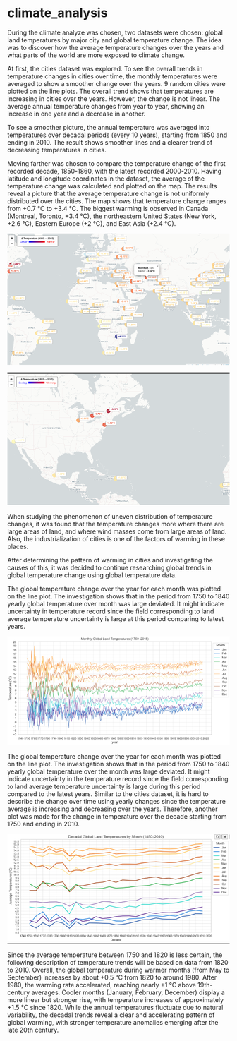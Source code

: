 # climate_analysis

During the climate analyze was chosen, two datasets were chosen: global land temperatures by major city and global temperature change. The idea was to discover how the average temperature changes over the years and what parts of the world are more exposed to climate change.

At first, the cities dataset was explored. To see the overall trends in temperature changes in cities over time, the monthly temperatures were averaged to show a smoother change over the years. 9 random cities were plotted on the line plots. The overall trend shows that temperatures are increasing in cities over the years. However, the change is not linear. The average annual temperature changes from year to year, showing an increase in one year and a decrease in another.

To see a smoother picture, the annual temperature was averaged into temperatures over decadal periods (every 10 years), starting from 1850 and ending in 2010. The result shows smoother lines and a clearer trend of decreasing temperatures in cities.

Moving farther was chosen to compare the temperature change of the first recorded decade, 1850-1860, with the latest recorded 2000-2010. Having latitude and longitude coordinates in the dataset, the average of the temperature change was calculated and plotted on the map. The results reveal a picture that the average temperature change is not uniformly distributed over the cities. The map shows that temperature change ranges from +0.7 °C to +3.4 °C. The biggest warming is observed in Canada (Montreal, Toronto, +3.4 °C), the northeastern United States (New York, +2.6 °C), Eastern Europe (+2 °C), and East Asia (+2.4 °C).

![alt text](image-3.png)
 
![alt text](image.png)

When studying the phenomenon of uneven distribution of temperature changes, it was found that the temperature changes more where there are large areas of land, and where wind masses come from large areas of land. Also, the industrialization of cities is one of the factors of warming in these places.

After determining the pattern of warming in cities and investigating the causes of this, it was decided to continue researching global trends in global temperature change using global temperature data.

The global temperature change over the year for each month was plotted on the line plot. The investigation shows that in the period from 1750 to 1840 yearly global temperature over month was large deviated. It might indicate uncertainty in temperature record since the field corresponding to land average temperature uncertainty is large at this period comparing to latest years. 

![alt text](image-1.png)

The global temperature change over the year for each month was plotted on the line plot. The investigation shows that in the period from 1750 to 1840 yearly global temperature over the month was large deviated. It might indicate uncertainty in the temperature record since the field corresponding to land average temperature uncertainty is large during this period compared to the latest years. Similar to the cities dataset, it is hard to describe the change over time using yearly changes since the temperature average is increasing and decreasing over the years. Therefore, another plot was made for the change in temperature over the decade starting from 1750 and ending in 2010. 

![alt text](image-2.png)

Since the average temperature between 1750 and 1820 is less certain, the following description of temperature trends will be based on data from 1820 to 2010. Overall, the global temperature during warmer months (from May to September) increases by about +0.5 °C from 1820 to around 1980. After 1980, the warming rate accelerated, reaching nearly +1 °C above 19th-century averages.  Cooler months (January, February, December) display a more linear but stronger rise, with temperature increases of approximately +1.5 °C since 1820. While the annual temperatures fluctuate due to natural variability, the decadal trends reveal a clear and accelerating pattern of global warming, with stronger temperature anomalies emerging after the late 20th century.   
 
